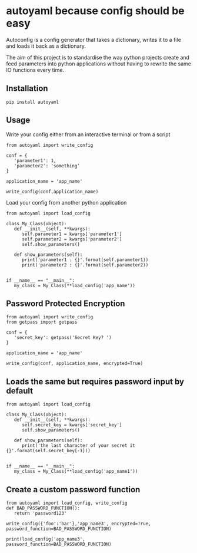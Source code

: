 # autoyaml because config should be easy
Autoconfig is a config generator that takes
a dictionary, writes it to a file and loads it
back as a dictionary. 

The aim of this project is to standardise the
way python projects create and feed parameters into 
python applications without having to 
rewrite the same IO functions every time. 


## Installation
```
pip install autoyaml
```

## Usage
Write your config either from an interactive terminal
or from a script
```
from autoyaml import write_config

conf = {
   'parameter1': 1,
   'parameter2': 'something'
}

application_name = 'app_name'

write_config(conf,application_name)
```
Load your config from another python application
```
from autoyaml import load_config

class My_Class(object):
   def __init__(self, **kwargs):
      self.parameter1 = kwargs['parameter1']
      self.parameter2 = kwargs['parameter2']
      self.show_parameters()

   def show_parameters(self):
      print('parameter1 : {}'.format(self.parameter1))
      print('parameter2 : {}'.format(self.parameter2))


if __name__ == "__main__":
   my_class = My_Class(**load_config('app_name'))
```
## Password Protected Encryption
```
from autoyaml import write_config
from getpass import getpass

conf = {
   'secret_key': getpass('Secret Key? ')
}

application_name = 'app_name'

write_config(conf, application_name, encrypted=True)

```
## Loads the same but requires password input by default
```
from autoyaml import load_config

class My_Class(object):
   def __init__(self, **kwargs):
      self.secret_key = kwargs['secret_key']
      self.show_parameters()

   def show_parameters(self):
      print('the last character of your secret it {}'.format(self.secret_key[-1]))


if __name__ == "__main__":
   my_class = My_Class(**load_config('app_name1'))
```
## Create a custom password function 
```
from autoyaml import load_config, write_config
def BAD_PASSWORD_FUNCTION():
   return 'password123'

write_config({'foo':'bar'},'app_name3', encrypted=True, password_function=BAD_PASSWORD_FUNCTION)

print(load_config('app_name3', password_function=BAD_PASSWORD_FUNCTION)
```
